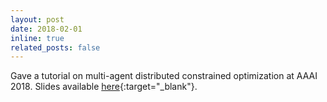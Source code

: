 ```yaml
---
layout: post
date: 2018-02-01
inline: true
related_posts: false
---
```


Gave a tutorial on multi-agent distributed constrained optimization at AAAI 2018. Slides available [here](/assets/pdf/tutorial-aaai18-dcop.pdf){:target="_blank"}.